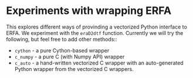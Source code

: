 Experiments with wrapping ERFA
==============================

This explores different ways of provinding a vectorized Python interface to
ERFA. We experiment with the ``eraD2dtf`` function. Currently we will try the
following, but feel free to add other methods::

* ``cython`` - a pure Cython-based wrapper
* ``c_numpy`` - a pure C (with Numpy API) wrapper
* ``c_auto`` - a hand-written vectorized C wrapper with an auto-generated Python wrapper from the vectorized C wrappers.
